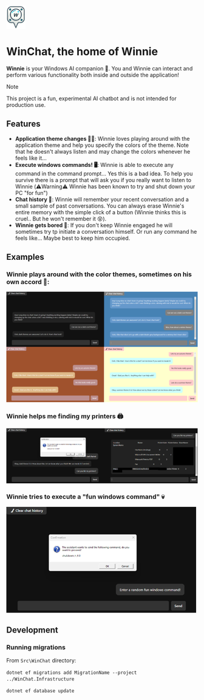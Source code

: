 <img src="Examples/WinChat.png" alt="drawing" width="50"/>

# WinChat, the home of Winnie

**Winnie** is your Windows AI companion 🤖. You and Winnie can interact and perform various functionality both inside and outside the application!

> [!NOTE] 
> This project is a fun, experimental AI chatbot and is not intended for production use. 


## Features
- **Application theme changes 👨‍🎨**: Winnie loves playing around with the application theme and help you specify the colors of the theme. Note that he doesn't always listen and may change the colors whenever he feels like it...
- **Execute windows commands! 🖥️**: Winnie is able to execute any command in the command prompt... Yes this is a bad idea. To help you survive there is a prompt that will ask you if you really want to listen to Winnie (⚠️Warning⚠️ Winnie has been known to try and shut down your PC "for fun")
- **Chat history 📝**: Winnie will remember your recent conversation and a small sample of past conversations. You can always erase Winnie's entire memory with the simple click of a button (Winnie thinks this is cruel.. But he won't remember it 😵).
- **Winnie gets bored 🥱**: If you don't keep Winnie engaged he will sometimes try tp initiate a conversation himself. Or run any command he feels like... Maybe best to keep him occupied.

## Examples

### Winnie plays around with the color themes, sometimes on his own accord 🌈:

<img src="Examples/Themes.png" alt="drawing" width="1000"/>


### Winnie helps me finding my printers 🖨️

<img src="Examples/Printers.png" alt="drawing" width="1000"/>

### Winnie tries to execute a "fun windows command" 💀

<img src="Examples/Fun.png" alt="drawing" width="500"/>

## Development

### Running migrations

From `Src\WinChat` directory:

`dotnet ef migrations add MigrationName --project ../WinChat.Infrastructure`

`dotnet ef database update`
